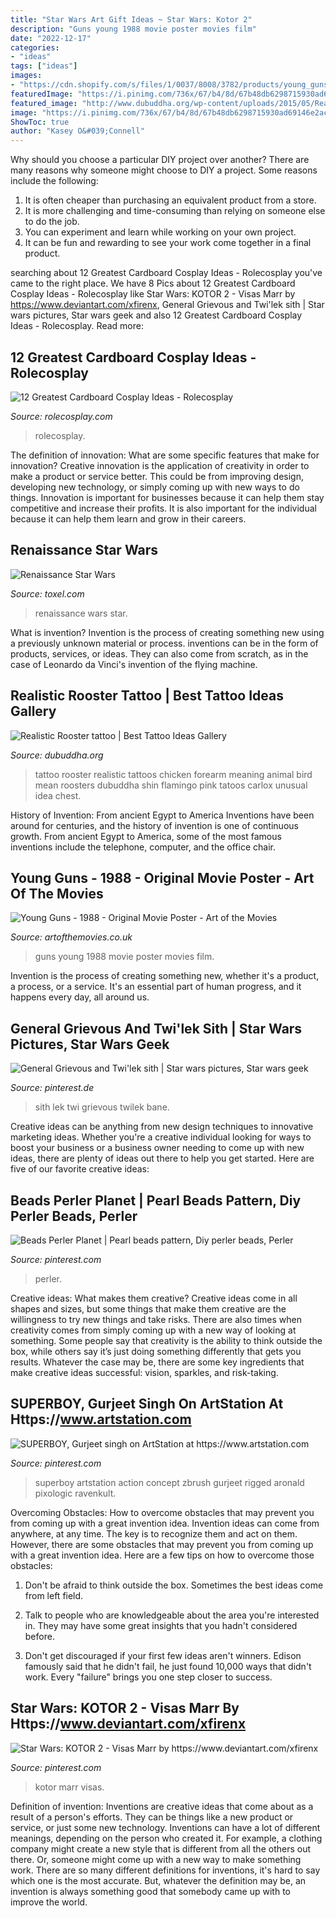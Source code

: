 ```yaml
---
title: "Star Wars Art Gift Ideas ~ Star Wars: Kotor 2"
description: "Guns young 1988 movie poster movies film"
date: "2022-12-17"
categories:
- "ideas"
tags: ["ideas"]
images:
- "https://cdn.shopify.com/s/files/1/0037/8008/3782/products/young_guns_WC06654_T_2_framed1-326379_720x@2x.jpg?v=1611688607"
featuredImage: "https://i.pinimg.com/736x/67/b4/8d/67b48db6298715930ad69146e2ac1272.jpg"
featured_image: "http://www.dubuddha.org/wp-content/uploads/2015/05/Realistic-Rooster-tattoo-by-Carlox.jpg"
image: "https://i.pinimg.com/736x/67/b4/8d/67b48db6298715930ad69146e2ac1272.jpg"
ShowToc: true
author: "Kasey O&#039;Connell"
---
```



Why should you choose a particular DIY project over another?
There are many reasons why someone might choose to DIY a project. Some reasons include the following: 
1) It is often cheaper than purchasing an equivalent product from a store.
2) It is more challenging and time-consuming than relying on someone else to do the job.
3) You can experiment and learn while working on your own project.
4) It can be fun and rewarding to see your work come together in a final product.

	

		
searching about 12 Greatest Cardboard Cosplay Ideas - Rolecosplay you've came to the right place. We have 8 Pics about 12 Greatest Cardboard Cosplay Ideas - Rolecosplay like Star Wars: KOTOR 2 - Visas Marr by https://www.deviantart.com/xfirenx, General Grievous and Twi&#039;lek sith | Star wars pictures, Star wars geek and also 12 Greatest Cardboard Cosplay Ideas - Rolecosplay. Read more:
		
    
## 12 Greatest Cardboard Cosplay Ideas - Rolecosplay

<img loading=lazy src="https://www.rolecosplay.com/blog/wp-content/uploads/2016/02/d5d5b99ddca171f1cdd8ab7778c8032f-1.jpg" onerror="this.onerror=null;this.src='https://tse1.mm.bing.net/th?id=OIP.FF4_y4iWPeCcgHeY4GW2bQHaKj&amp;pid=15.1';" alt="12 Greatest Cardboard Cosplay Ideas - Rolecosplay">

_Source: rolecosplay.com_

>rolecosplay. 

	

The definition of innovation: What are some specific features that make for innovation?
Creative innovation is the application of creativity in order to make a product or service better. This could be from improving design, developing new technology, or simply coming up with new ways to do things. Innovation is important for businesses because it can help them stay competitive and increase their profits. It is also important for the individual because it can help them learn and grow in their careers.

    
## Renaissance Star Wars

<img loading=lazy src="http://www.toxel.com/wp-content/uploads/2016/12/renastarwars02.jpg" onerror="this.onerror=null;this.src='https://tse4.mm.bing.net/th?id=OIP.gW_e2JnxfYpf3bq44mVbMwAAAA&amp;pid=15.1';" alt="Renaissance Star Wars">

_Source: toxel.com_

>renaissance wars star. 

	

What is invention?
Invention is the process of creating something new using a previously unknown material or process. inventions can be in the form of products, services, or ideas. They can also come from scratch, as in the case of Leonardo da Vinci's invention of the flying machine.

    
## Realistic Rooster Tattoo | Best Tattoo Ideas Gallery

<img loading=lazy src="http://www.dubuddha.org/wp-content/uploads/2015/05/Realistic-Rooster-tattoo-by-Carlox.jpg" onerror="this.onerror=null;this.src='https://tse1.mm.bing.net/th?id=OIP.nvc8EP9DhrMQf2ovxD1D_wHaHa&amp;pid=15.1';" alt="Realistic Rooster tattoo | Best Tattoo Ideas Gallery">

_Source: dubuddha.org_

>tattoo rooster realistic tattoos chicken forearm meaning animal bird mean roosters dubuddha shin flamingo pink tatoos carlox unusual idea chest. 

	

History of Invention: From ancient Egypt to America
Inventions have been around for centuries, and the history of invention is one of continuous growth. From ancient Egypt to America, some of the most famous inventions include the telephone, computer, and the office chair.

    
## Young Guns - 1988 - Original Movie Poster - Art Of The Movies

<img loading=lazy src="https://cdn.shopify.com/s/files/1/0037/8008/3782/products/young_guns_WC06654_T_2_framed1-326379_720x@2x.jpg?v=1611688607" onerror="this.onerror=null;this.src='https://tse4.mm.bing.net/th?id=OIP.DfdYhEn3y6vXYQz-YIblugHaKv&amp;pid=15.1';" alt="Young Guns - 1988 - Original Movie Poster - Art of the Movies">

_Source: artofthemovies.co.uk_

>guns young 1988 movie poster movies film. 

	

Invention is the process of creating something new, whether it's a product, a process, or a service. It's an essential part of human progress, and it happens every day, all around us.

    
## General Grievous And Twi&#039;lek Sith | Star Wars Pictures, Star Wars Geek

<img loading=lazy src="https://i.pinimg.com/736x/ff/50/45/ff50457dc389e60a93cd28135d6d00ec.jpg" onerror="this.onerror=null;this.src='https://tse1.mm.bing.net/th?id=OIP.1cmY57oYRCSEFp6PPrbp3wHaKe&amp;pid=15.1';" alt="General Grievous and Twi&#039;lek sith | Star wars pictures, Star wars geek">

_Source: pinterest.de_

>sith lek twi grievous twilek bane. 

	

Creative ideas can be anything from new design techniques to innovative marketing ideas. Whether you're a creative individual looking for ways to boost your business or a business owner needing to come up with new ideas, there are plenty of ideas out there to help you get started. Here are five of our favorite creative ideas: 

    
## Beads Perler Planet | Pearl Beads Pattern, Diy Perler Beads, Perler

<img loading=lazy src="https://i.pinimg.com/736x/2a/ab/33/2aab3372c0db675268509cc823382d97.jpg" onerror="this.onerror=null;this.src='https://tse4.mm.bing.net/th?id=OIP.9A_Q4-2gbeA933pBWytr-AHaJ3&amp;pid=15.1';" alt="Beads Perler Planet | Pearl beads pattern, Diy perler beads, Perler">

_Source: pinterest.com_

>perler. 

	

Creative ideas: What makes them creative?
Creative ideas come in all shapes and sizes, but some things that make them creative are the willingness to try new things and take risks. There are also times when creativity comes from simply coming up with a new way of looking at something. Some people say that creativity is the ability to think outside the box, while others say it’s just doing something differently that gets you results. Whatever the case may be, there are some key ingredients that make creative ideas successful: vision, sparkles, and risk-taking.

    
## SUPERBOY, Gurjeet Singh On ArtStation At Https://www.artstation.com

<img loading=lazy src="https://i.pinimg.com/736x/67/b4/8d/67b48db6298715930ad69146e2ac1272.jpg" onerror="this.onerror=null;this.src='https://tse3.mm.bing.net/th?id=OIP.NsTAxMjDzyeSCf8ni3x-2wHaJ3&amp;pid=15.1';" alt="SUPERBOY, Gurjeet singh on ArtStation at https://www.artstation.com">

_Source: pinterest.com_

>superboy artstation action concept zbrush gurjeet rigged aronald pixologic ravenkult. 

	

Overcoming Obstacles: How to overcome obstacles that may prevent you from coming up with a great invention idea.
Invention ideas can come from anywhere, at any time. The key is to recognize them and act on them. However, there are some obstacles that may prevent you from coming up with a great invention idea. Here are a few tips on how to overcome those obstacles:
1) Don't be afraid to think outside the box. Sometimes the best ideas come from left field.

2) Talk to people who are knowledgeable about the area you're interested in. They may have some great insights that you hadn't considered before.

3) Don't get discouraged if your first few ideas aren't winners. Edison famously said that he didn't fail, he just found 10,000 ways that didn't work. Every "failure" brings you one step closer to success.

    
## Star Wars: KOTOR 2 - Visas Marr By Https://www.deviantart.com/xfirenx

<img loading=lazy src="https://i.pinimg.com/736x/80/d6/3e/80d63e4be0fb184cd59358cfe2034162.jpg" onerror="this.onerror=null;this.src='https://tse2.mm.bing.net/th?id=OIP.pAbVM2zkxtqsnbwmvfKudgHaLF&amp;pid=15.1';" alt="Star Wars: KOTOR 2 - Visas Marr by https://www.deviantart.com/xfirenx">

_Source: pinterest.com_

>kotor marr visas. 

	

Definition of invention:
Inventions are creative ideas that come about as a result of a person's efforts. They can be things like a new product or service, or just some new technology. Inventions can have a lot of different meanings, depending on the person who created it. For example, a clothing company might create a new style that is different from all the others out there. Or, someone might come up with a new way to make something work. There are so many different definitions for inventions, it's hard to say which one is the most accurate. But, whatever the definition may be, an invention is always something good that somebody came up with to improve the world.

